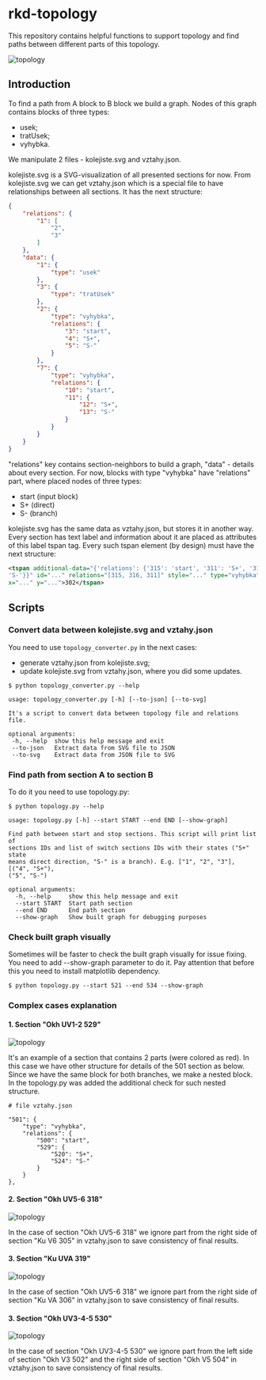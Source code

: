 # rkd-topology

This repository contains helpful functions to support topology and find paths
 between different parts of this topology.

![topology](./kolejiste.svg)

## Introduction

To find a path from A block to B block we build a graph. Nodes of this graph contains blocks of three types:
 - usek;
 - tratUsek;
 - vyhybka.

We manipulate 2 files - kolejiste.svg and vztahy.json.

kolejiste.svg is a SVG-visualization of all presented sections for now. From 
kolejiste.svg we can get vztahy.json which is a special file to have 
relationships between all sections. It has the next structure:

```json
{
    "relations": {
        "1": [
            "2",
            "3"
        ]
    },
    "data": {
        "1": {
            "type": "usek"
        },
        "3": {
            "type": "tratUsek"
        },
        "2": {
            "type": "vyhybka",
            "relations": {
                "3": "start",
                "4": "S+",
                "5": "S-"
            }
        },
        "7": {
            "type": "vyhybka",
            "relations": {
                "10": "start",
                "11": {
                    "12": "S+",
                    "13": "S-"
                }
            }
        }
    }
}
```

"relations" key contains section-neighbors to build a graph, "data" - details
about every section. For now, blocks with type "vyhybka" have "relations" 
part, where placed nodes of three types:
- start (input block)
- S+ (direct)
- S- (branch)

kolejiste.svg has the same data as vztahy.json, but stores it in another way.
Every section has text label and information about it are placed as 
attributes of this label tspan tag. Every such tspan element (by design) 
must have the next structure:
 
```xml
<tspan additional-data="{'relations': {'315': 'start', '311': 'S+', '316': 
'S-'}}" id="..." relations="[315, 316, 311]" style="..." type="vyhybka"
x="..." y="...">302</tspan>    
```

## Scripts

### Convert data between kolejiste.svg and vztahy.json 
 
You need to use `topology_converter.py` in the next cases:
 - generate vztahy.json from kolejiste.svg;
 - update kolejiste.svg from vztahy.json, where you did some updates.
 
 ```text
$ python topology_converter.py --help

usage: topology_converter.py [-h] [--to-json] [--to-svg]

It's a script to convert data between topology file and relations file.

optional arguments:
  -h, --help  show this help message and exit
  --to-json   Extract data from SVG file to JSON
  --to-svg    Extract data from JSON file to SVG
```

### Find path from section A to section B

To do it you need to use topology.py:

```text
$ python topology.py --help

usage: topology.py [-h] --start START --end END [--show-graph]

Find path between start and stop sections. This script will print list of
sections IDs and list of switch sections IDs with their states ("S+" state
means direct direction, "S-" is a branch). E.g. ["1", "2", "3"], [("4", "S+"),
("5", "S-")

optional arguments:
  -h, --help     show this help message and exit
  --start START  Start path section
  --end END      End path section
  --show-graph   Show built graph for debugging purposes

```

### Check built graph visually

Sometimes will be faster to check the built graph visually for issue fixing. You 
need to add --show-graph parameter to do it. Pay attention that before this you 
need to install matplotlib dependency.

```text
$ python topology.py --start 521 --end 534 --show-graph
```
 

### Complex cases explanation

#### 1. Section "Okh UV1-2 529"

![topology](images/case_529.png)

It's an example of a section that contains 2 parts (were colored as red). In 
this case we have other structure for details of the 501 section as below. 
Since we have the same block for both branches, we make a nested block. In 
the topology.py was added the additional check for such nested structure.

```text
# file vztahy.json

"501": {
    "type": "vyhybka",
    "relations": {
        "500": "start",
        "529": {
            "520": "S+",
            "524": "S-"
        }
    }
},
```

#### 2. Section "Okh UV5-6 318"

![topology](images/case_318.png)

In the case of section "Okh UV5-6 318" we ignore part from the right side of 
section "Ku V6 305" in vztahy.json to save consistency of final results.

#### 3. Section "Ku UVA 319"

![topology](images/case_319.png)

In the case of section "Okh UV5-6 318" we ignore part from the right side of 
section "Ku VA 306" in vztahy.json to save consistency of final results.

#### 3. Section "Okh UV3-4-5 530"

![topology](images/case_530.png)

In the case of section "Okh UV3-4-5 530" we ignore part from the left side of 
section "Okh V3 502" and the right side of section "Okh V5 504" in vztahy.json
 to save consistency of final results.
